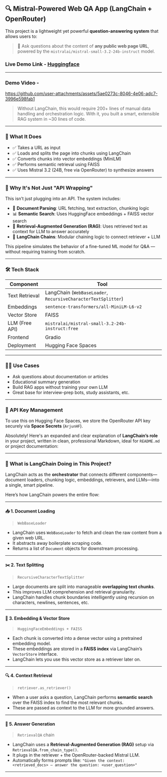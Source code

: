 ## 🔍 Mistral-Powered Web QA App (LangChain + OpenRouter)

This project is a lightweight yet powerful **question-answering system** that allows users to:

> 🧠 Ask questions about the content of **any public web page URL**, powered by the `mistralai/mistral-small-3.2-24b-instruct` model.


### Live Demo Link - [Huggingface](https://huggingface.co/spaces/ajnx014/Langchain-RAG-QA-BOT) 
---

### Demo Video - 
https://github.com/user-attachments/assets/5ae0273c-8046-4e06-adc7-3996e598fab1

> Without LangChain, this would require 200+ lines of manual data handling and orchestration logic. With it, you built a smart, extensible RAG system in \~30 lines of code.
---

### 🚀 What It Does

* ✅ Takes a URL as input
* ✅ Loads and splits the page into chunks using LangChain
* ✅ Converts chunks into vector embeddings (MiniLM)
* ✅ Performs semantic retrieval using FAISS
* ✅ Uses Mistral 3.2 (24B, free via OpenRouter) to synthesize answers

---

### 🧠 Why It's Not Just "API Wrapping"

This isn’t just plugging into an API. The system includes:

* 📄 **Document Parsing**: URL fetching, text extraction, chunking logic
* 📊 **Semantic Search**: Uses HuggingFace embeddings + FAISS vector search
* 🔄 **Retrieval-Augmented Generation (RAG)**: Uses retrieved text as context for LLM to answer accurately
* 🧩 **LangChain Chains**: Modular chaining logic to connect retriever + LLM

This pipeline simulates the behavior of a fine-tuned ML model for Q\&A — without requiring training from scratch.

---

### 🛠️ Tech Stack

| Component      | Tool                                                                                    |
| -------------- | --------------------------------------------------------------------------------------- |
| Text Retrieval | LangChain (`WebBaseLoader`, `RecursiveCharacterTextSplitter`)                           |
| Embeddings     | `sentence-transformers/all-MiniLM-L6-v2`                                                |
| Vector Store   | FAISS                                                                                   |
| LLM (Free API) | `mistralai/mistral-small-3.2-24b-instruct:free`                                         |
| Frontend       | Gradio                                                                                  |
| Deployment     | Hugging Face Spaces                                                                     |

---

### 🧑‍💻 Use Cases

* Ask questions about documentation or articles
* Educational summary generation
* Build RAG apps without training your own LLM
* Great base for interview-prep bots, study assistants, etc.

---

### 🔐 API Key Management

To use this on Hugging Face Spaces, we store the OpenRouter API key securely via **Space Secrets** (`ArjunHF`).

Absolutely! Here's an expanded and clear explanation of **LangChain’s role** in your project, written in clean, professional Markdown, ideal for `README.md` or project documentation:

---

### 🔗 What is LangChain Doing in This Project?

LangChain acts as the **orchestrator** that connects different components—document loaders, chunking logic, embeddings, retrievers, and LLMs—into a single, smart pipeline.

Here’s how LangChain powers the entire flow:

---

#### 📥 1. **Document Loading**

> `WebBaseLoader`

* LangChain uses `WebBaseLoader` to fetch and clean the raw content from a given web URL.
* It abstracts away boilerplate scraping code.
* Returns a list of `Document` objects for downstream processing.

---

#### ✂️ 2. **Text Splitting**

> `RecursiveCharacterTextSplitter`

* Large documents are split into manageable **overlapping text chunks**.
* This improves LLM comprehension and retrieval granularity.
* LangChain handles chunk boundaries intelligently using recursion on characters, newlines, sentences, etc.

---

#### 🧠 3. **Embedding & Vector Store**

> `HuggingFaceEmbeddings + FAISS`

* Each chunk is converted into a dense vector using a pretrained embedding model.
* These embeddings are stored in a **FAISS index** via LangChain’s `VectorStore` interface.
* LangChain lets you use this vector store as a retriever later on.

---

#### 🔍 4. **Context Retrieval**

> `retriever.as_retriever()`

* When a user asks a question, LangChain performs **semantic search** over the FAISS index to find the most relevant chunks.
* These are passed as context to the LLM for more grounded answers.

---

#### 🧠 5. **Answer Generation**

> `RetrievalQA` chain

* LangChain uses a **Retrieval-Augmented Generation (RAG)** setup via `RetrievalQA.from_chain_type()`.
* It plugs in the retriever + the OpenRouter-backed Mistral LLM.
* Automatically forms prompts like:
  `"Given the context: <retrieved_docs> — answer the question: <user_question>"`

---
